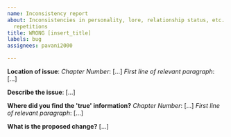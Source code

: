 ```yaml
---
name: Inconsistency report
about: Inconsistencies in personality, lore, relationship status, etc. and for unwanted
  repetitions
title: WRONG [insert_title]
labels: bug
assignees: pavani2000

---
```


**Location of issue**:
        _Chapter Number_: [...]
        _First line of relevant paragraph_: [...]

**Describe the issue**:
        [...]

**Where did you find the 'true' information?**
        _Chapter Number_: [...]
        _First line of relevant paragraph_: [...]

**What is the proposed change?**
        [...]
